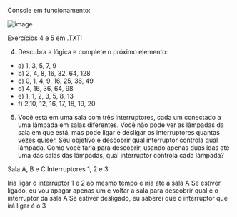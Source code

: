 Console em funcionamento:

![image](https://github.com/user-attachments/assets/393661e0-6fce-4748-b2ec-bbdc3f57fa92)



Exercícios 4 e 5 em .TXT: 

4) Descubra a lógica e complete o próximo elemento:
- a) 1, 3, 5, 7, 9
- b) 2, 4, 8, 16, 32, 64, 128
- c) 0, 1, 4, 9, 16, 25, 36, 49
- d) 4, 16, 36, 64, 98
- e) 1, 1, 2, 3, 5, 8, 13
- f) 2,10, 12, 16, 17, 18, 19, 20


5) Você está em uma sala com três interruptores, cada um conectado a uma lâmpada em salas diferentes.
Você não pode ver as lâmpadas da sala em que está, mas pode ligar e desligar os interruptores quantas vezes quiser.
Seu objetivo é descobrir qual interruptor controla qual lâmpada. Como você faria para descobrir, usando apenas duas idas até uma das salas das lâmpadas,
qual interruptor controla cada lâmpada?  


Sala A, B e C
Interruptores 1, 2 e 3



Iria ligar o interruptor 1 e 2 ao mesmo tempo e iria até a sala A
Se estiver ligado, eu vou apagar apenas um e voltar a sala para descobrir qual é o interruptor da sala A
Se estiver desligado, eu saberei que o interruptor que irá ligar é o 3


